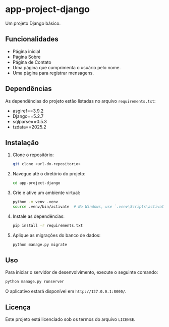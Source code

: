 # app-project-django

Um projeto Django básico.

## Funcionalidades

* Página inicial
* Página Sobre
* Página de Contato
* Uma página que cumprimenta o usuário pelo nome.
* Uma página para registrar mensagens.

## Dependências

As dependências do projeto estão listadas no arquivo `requirements.txt`:

* asgiref==3.9.2
* Django==5.2.7
* sqlparse==0.5.3
* tzdata==2025.2

## Instalação

1. Clone o repositório:
   ```bash
   git clone <url-do-repositorio>
   ```
2. Navegue até o diretório do projeto:
   ```bash
   cd app-project-django
   ```
3. Crie e ative um ambiente virtual:
   ```bash
   python -m venv .venv
   source .venv/bin/activate  # No Windows, use `.venv\Scripts\activate`
   ```
4. Instale as dependências:
   ```bash
   pip install -r requirements.txt
   ```
5. Aplique as migrações do banco de dados:
    ```bash
    python manage.py migrate
    ```

## Uso

Para iniciar o servidor de desenvolvimento, execute o seguinte comando:

```bash
python manage.py runserver
```

O aplicativo estará disponível em `http://127.0.0.1:8000/`.

## Licença

Este projeto está licenciado sob os termos do arquivo `LICENSE`.
